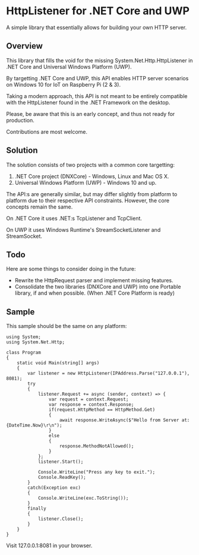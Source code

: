 ﻿# HttpListener for .NET Core and UWP

A simple library that essentially allows for building your own HTTP server.

## Overview

This library that fills the void for the missing System.Net.Http.HttpListener in .NET Core and Universal Windows Platform (UWP).

By targetting .NET Core and UWP, this API enables HTTP server scenarios on Windows 10 for IoT on Raspberry Pi (2 & 3).

Taking a modern approach, this API is not meant to be entirely compatible with the HttpListener found in the .NET Framework on the desktop.

Please, be aware that this is an early concept, and thus not ready for production.

Contributions are most welcome.

## Solution

The solution consists of two projects with a common core targetting:

1. .NET Core project (DNXCore) - Windows, Linux and Mac OS X.
2. Universal Windows Platform (UWP) - Windows 10 and up.

The API:s are generally similar, but may differ slightly from platform to platform due to their respective API constraints. However, the core concepts remain the same.

On .NET Core it uses .NET:s TcpListener and TcpClient.

On UWP it uses Windows Runtime's StreamSocketListener and StreamSocket.

## Todo

Here are some things to consider doing in the future:

* Rewrite the HttpRequest parser and implement missing features.
* Consolidate the two libraries (DNXCore and UWP) into one Portable library, if and when possible. (When .NET Core Platform is ready)

## Sample

This sample should be the same on any platform:

```CSharp
using System;
using System.Net.Http;

class Program 
{
    static void Main(string[] args)
    {
        var listener = new HttpListener(IPAddress.Parse("127.0.0.1"), 8081);
        try 
        {
            listener.Request += async (sender, context) => {
                var request = context.Request;
                var response = context.Response;
                if(request.HttpMethod == HttpMethod.Get) 
                {
                    await response.WriteAsync($"Hello from Server at: {DateTime.Now}\r\n");
                }
                else
                {
                    response.MethodNotAllowed();
                }
            };
            listener.Start();

            Console.WriteLine("Press any key to exit.");
            Console.ReadKey();
        }
        catch(Exception exc) 
        {
            Console.WriteLine(exc.ToString());
        }
        finally 
        {
            listener.Close();
        }
    }
}
```

Visit 127.0.0.1:8081 in your browser.
